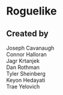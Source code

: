 # Roguelike

## Created by 

Joseph Cavanaugh  
Connor Halloran  
Jagr Krtanjek  
Dan Rothman  
Tyler Sheinberg  
Keyon Hedayati\
Trae Yelovich  
